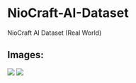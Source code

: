 # NioCraft-AI-Dataset
NioCraft AI Dataset (Real World)

## Images:
![](https://raw.githubusercontent.com/AhmedRaja1/NioCraft-AI-Dataset/main/Sample%20Image.jpg)
![](https://raw.githubusercontent.com/AhmedRaja1/NioCraft-AI-Dataset/main/Sample%20model_texture.png)
